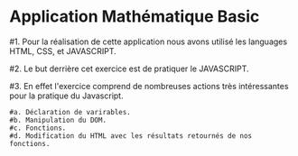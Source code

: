 # Application Mathématique Basic

#1. Pour la réalisation de cette application nous avons utilisé les languages HTML, CSS, et JAVASCRIPT.

#2. Le but derrière cet exercice est de pratiquer le JAVASCRIPT.

#3. En effet l'exercice comprend de nombreuses actions très intéressantes pour la pratique du Javascript.
    
    #a. Déclaration de varirables.
    #b. Manipulation du DOM.
    #c. Fonctions.
    #d. Modification du HTML avec les résultats retournés de nos fonctions.